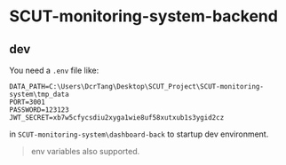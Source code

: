 # SCUT-monitoring-system-backend

## dev

You need a `.env` file like:

```
DATA_PATH=C:\Users\DcrTang\Desktop\SCUT_Project\SCUT-monitoring-system\tmp_data
PORT=3001
PASSWORD=123123
JWT_SECRET=xb7w5cfycsdiu2xyga1wie8uf58xutxub1s3ygid2cz
```

in `SCUT-monitoring-system\dashboard-back` to startup dev environment.

> env variables also supported.
